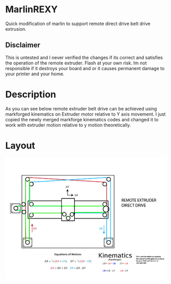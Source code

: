 # MarlinREXY
Quick modification of marlin to support remote direct drive belt drive extrusion.

## Disclaimer
This is untested and I never verified the changes if its correct and satisfies the operation of the remote extruder.
Flash at your own risk. Im not responsible if it destroys your board and or it causes permanent damage to your printer and your home.

# Description
As you can see below remote extruder belt drive can be achieved using markforged kinematics on Extruder motor relative to Y axis movement. I just copied the newly merged markforge kinematics codes and changed it to work with extruder motion relative to y motion theoretically.

# Layout
![layout](https://github.com/rjjrbatarao/MarlinREXY/blob/main/layout.jpg)
